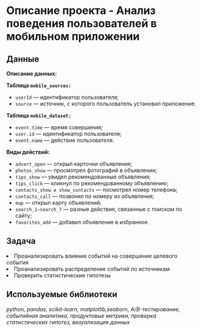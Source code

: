 # Описание проекта - Анализ поведения пользователей в мобильном приложении

## Данные

<p><b>Описание данных:</b></p>
<p><b>Таблица <code>mobile_sources:</code></b></p>
<ul>
    <li><code>userId</code> — идентификатор пользователя;</li>
    <li><code>source</code> — источник, с которого пользователь установил приложение.</li>
</ul>
  
<p><b>Таблица <code>mobile_dataset:</code></b></p>
<ul>     
    <li><code>event.time</code> — время совершения;</li>
    <li><code>user.id</code> — идентификатор пользователя;</li>
    <li><code>event.name</code> — действие пользователя.</li>
</ul>
<p><b>Виды действий:</b></p>
<ul>     
    <li><code>advert_open</code> — открыл карточки объявления;</li>
    <li><code>photos_show</code> — просмотрел фотографий в объявлении;</li>
    <li><code>tips_show</code> — увидел рекомендованные объявления;</li>
    <li><code>tips_click</code> — кликнул по рекомендованному объявлению;</li>
    <li><code>contacts_show и show_contacts</code> — посмотрел номер телефона;</li>
    <li><code>contacts_call</code> — позвонил по номеру из объявления;</li>
    <li><code>map</code> — открыл карту объявлений;</li>
    <li><code>search_1—search_7</code> — разные действия, связанные с поиском по сайту;</li>
    <li><code>favorites_add</code> — добавил объявление в избранное.</li>
</ul>

## Задача

<p><li>Проанализировать влияние событий на совершение целевого события</li>
<li>Проанализировать распределение событий по источникам</li>
<li>Проверить статистические гипотезы</li></p>

## Используемые библиотеки
*python, pandas, scikit-learn, matplotlib,seaborn, A/B-тестирование, событийная аналитика, продуктовые метрики, проверка статистических гипотез, визуализация данных*